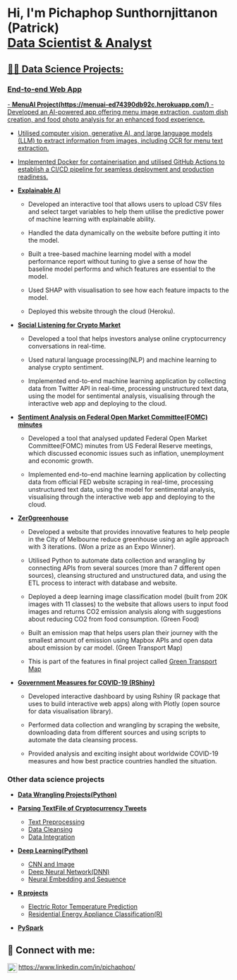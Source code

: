 
<h1>Hi, I'm Pichaphop Sunthornjittanon (Patrick) <br/><a href="https://github.com/psunthorn13">Data Scientist & Analyst</a><a href="https://www.linkedin.com/in/pichaphop/"></h1>



<h2>👨‍💻 Data Science Projects:</h2>
  
<h3> End-to-end Web App </h3>
- <b>MenuAI Project(https://menuai-ed74390db92c.herokuapp.com/)</b>
  - Developed an AI-powered app offering menu image extraction, custom dish creation, and food photo analysis for an enhanced food experience.
  
  - Utilised computer vision, generative AI, and large language models (LLM) to extract information from images, including OCR for menu text extraction.
    
  - Implemented Docker for containerisation and utilised GitHub Actions to establish a CI/CD pipeline for seamless deployment and production readiness.
  
- <b>[Explainable AI](https://explainable-ai.herokuapp.com/)</b>
  - Developed an interactive tool that allows users to upload CSV files and select target variables to help them utilise the predictive power of machine learning with explainable ability.
  
  - Handled the data dynamically on  the website before putting it into the model.
  
  - Built a tree-based machine learning model with a model performance report without tuning to give a sense of how the baseline model performs and which features are essential to the model.
  
  - Used SHAP with visualisation to see how each feature impacts to the model.
  
  - Deployed this website through the cloud (Heroku).

- <b>[Social Listening for Crypto Market](https://social-listening-for-cryptos.herokuapp.com/)</b>
  - Developed a tool that helps investors analyse online cryptocurrency conversations in real-time.
  
  - Used natural language processing(NLP) and machine learning to analyse crypto sentiment.
  
  - Implemented end-to-end machine learning application by collecting data from Twitter API in real-time,  processing unstructured text data, using the model for sentimental analysis, visualising through the interactive web app and deploying to the cloud.

  
- <b>[Sentiment Analysis on Federal Open Market Committee(FOMC) minutes](https://sentiment-analysis-on-fomc.herokuapp.com/)</b>
  
  - Developed a tool that analysed updated Federal Open Market Committee(FOMC) minutes from US Federal Reserve meetings, which discussed economic issues such as inflation, unemployment and economic growth. 

  - Implemented end-to-end machine learning application by collecting data from official FED website scraping in real-time,  processing unstructured text data, using the model for sentimental analysis, visualising through the interactive web app and deploying to the cloud.

- <b>[Zer0greenhouse](https://github.com/psunthorn13/Data-Science-Projects/blob/main/DS%20Presentation.pdf)</b>
  - Developed a website that provides innovative features to help people in the City of Melbourne reduce greenhouse using an agile approach with 3 iterations. (Won a prize as an Expo Winner).

  - Utilised Python to automate data collection and wrangling by connecting APIs from several sources (more than 7 different open sources), cleansing structured and unstructured data, and using the ETL process to interact with database and website.

  - Deployed a deep learning image classification model (built from 20K images with 11 classes) to the website that allows users to input food images and returns CO2 emission analysis along with suggestions about reducing CO2 from food consumption. (Green Food)

  - Built an emission map that helps users plan their journey with the smallest amount of emission using Mapbox APIs and open data about emission by car model. (Green Transport Map)


  - This is part of the features in final project called [Green Transport Map](https://6nm4i6wdvuc57bgh.anvil.app/P55UHAAQQIYESFP7Z5GAFCJ2)


- <b>[Government Measures for COVID-19 (RShiny)](https://psunthorn13.shinyapps.io/COVID-Dashboard/)</b>
  - Developed interactive dashboard by using Rshiny (R package that uses to build interactive web apps) along with Plotly (open source for data visualisation library).

  - Performed data collection and wrangling by scraping the website, downloading data from different sources and using scripts to automate the data cleansing process.

  - Provided analysis and exciting insight about worldwide COVID-19 measures and how best practice countries handled the situation.
  
<h3> Other data science projects </h3>
  
- <b>[Data Wrangling Projects(Python)](https://github.com/psunthorn13/Data-Science-Projects/tree/main/Data%20Wrangling%20Projects(Python))</b>
 
- <b>[Parsing TextFile of Cryptocurrency Tweets](https://github.com/psunthorn13/Data-Science-Projects/blob/main/Data%20Wrangling%20Projects(Python)/Data_Cleansing.ipynb)</b>
  - [Text Preprocessing](https://github.com/psunthorn13/Data-Science-Projects/blob/main/Data%20Wrangling%20Projects(Python)/Text_Preprocessing.ipynb)
  - [Data Cleansing](https://github.com/psunthorn13/Data-Science-Projects/blob/main/Data%20Wrangling%20Projects(Python)/Data_Cleansing.ipynb)  
  - [Data Integration](https://github.com/psunthorn13/Data-Science-Projects/blob/main/Data%20Wrangling%20Projects(Python)/Data_Integration(JSON%2C%2CXML%2CPDF%2CGTFS%2CWebScraping).ipynb)  

  
- <b>[Deep Learning(Python)](https://github.com/psunthorn13/Data-Science-Projects/tree/main/Deep%20Learning(Python))</b>
  - [CNN and Image](https://github.com/psunthorn13/Data-Science-Projects/blob/main/Deep%20Learning(Python)/CNN%20and%20Image.ipynb)
  - [Deep Neural Network(DNN)](https://github.com/psunthorn13/Data-Science-Projects/blob/main/Deep%20Learning(Python)/Deep%20Neural%20Network(DNN).ipynb) 
  - [Neural Embedding and Sequence](https://psunthorn13.shinyapps.io/COVID-Dashboard/)  

 
- <b>[R projects](https://github.com/psunthorn13/Data-Science-Projects/tree/main/R%20projects)</b>
  - [Electric Rotor Temperature Prediction](https://github.com/psunthorn13/Data-Science-Projects/blob/main/R%20projects/Electric%20Rotor%20Temperature%20Prediction%20(R)/Electric%20Rotor%20Temperature%20Prediction.ipynb)
  - [Residential Energy Appliance Classification(R)](https://github.com/psunthorn13/Data-Science-Projects/tree/main/R%20projects/Residential%20Energy%20Appliance%20Classification(R)) 
  
- <b>[PySpark](https://github.com/psunthorn13/Data-Science-Projects/tree/main/PySpark)</b>

<h2> 🤳 Connect with me:</h2>

[<img align="left" alt="Pichaphop | LinkedIn" width="22px" src="https://cdn.jsdelivr.net/npm/simple-icons@v3/icons/linkedin.svg" />][linkedin]https://www.linkedin.com/in/pichaphop/



[linkedin]: https://www.linkedin.com/in/pichaphop/

<!--
**joshmadakor1/joshmadakor1** is a ✨ _special_ ✨ repository because its `README.md` (this file) appears on your GitHub profile.

Here are some ideas to get you started:

- 🔭 I’m currently working on ...
- 🌱 I’m currently learning ...
- 👯 I’m looking to collaborate on ...
- 🤔 I’m looking for help with ...
- 💬 Ask me about ...
- 📫 How to reach me: ...
- 😄 Pronouns: ...
- ⚡ Fun fact: ...
-->

<!--
**psunthorn13/psunthorn13** is a ✨ _special_ ✨ repository because its `README.md` (this file) appears on your GitHub profile.

Here are some ideas to get you started:

- 🔭 I’m currently working on ...
- 🌱 I’m currently learning ...
- 👯 I’m looking to collaborate on ...
- 🤔 I’m looking for help with ...
- 💬 Ask me about ...
- 📫 How to reach me: ...
- 😄 Pronouns: ...
- ⚡ Fun fact: ...
-->
